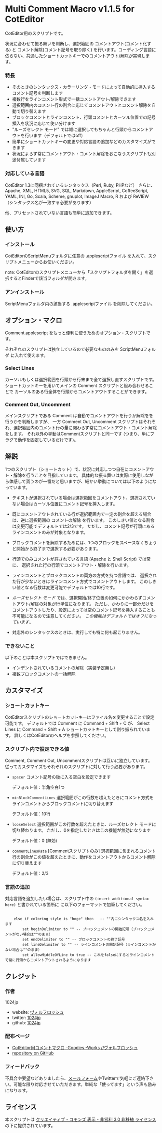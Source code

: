  
Multi Comment Macro v1.1.5 for CotEditor
=======================================

CotEditor用のスクリプトです。

状況に合わせて振る舞いを判断し、選択範囲の コメントアウト(コメント化する) と コメント解除(コメント記号を取り除く) を行います。コーディング言語に依らない、共通したショートカットキーでのコメントアウト/解除が実現します。

### 特長
- そのときのシンタックス・カラーリング・モードによって自動的に挿入するコメント記号を判断します
- 複数行をラインコメント形式で一括コメントアウト/解除できます
- 選択範囲内のコメント行の割合に応じてコメントアウトとコメント解除を自動で切り替えます
- ブロックコメントとラインコメント、行頭コメントとカーソル位置での記号挿入を状況に応じて使い分けます
-  "ルーズセレクト モード" では雑に選択してもちゃんと行頭からコメントアウトを行います（デフォルトではoff）
- 簡単にショートカットキーの変更や対応言語の追加などのカスタマイズができます
- 状況によらず常にコメントアウト・コメント解除をおこなうスクリプトも別途付属しています


### 対応している言語
CotEditor 1.3に同梱されているシンタックス（Perl, Ruby, PHPなど）
さらに、Apache, XML, HTML5, SVG, SQL,  Markdown, AppleScript, CoffeeScript, YAML, INI, Go, Scala, Scheme, gnuplot, ImageJ Macro, R および ReVIEW
（シンタックス名が一致する必要があります）

他、プリセットされていない言語も簡単に追加できます。


使い方
-------------
### インストール
CotEditorのScriptMenuフォルダに任意の .applescriptファイル を入れて、スクリプトメニューからお使いください。

note: CotEditorのスクリプトメニューから「スクリプトフォルダを開く」を選択するとFinderで該当フォルダが開きます。

### アンインストール
ScriptMenuフォルダ内の該当する .applescriptファイル を削除してください。


オプション・マクロ
-------------
Comment.applescript をもっと便利に使うためのオプション・スクリプトです。

それぞれのスクリプトは独立しているので必要なもののみを ScriptMenuフォルダ に入れて使えます。

### Select Lines
カーソルもしくは選択範囲を行頭から行末まで全て選択し直すスクリプトです。
ショートカットキーを用いてメインの Comment スクリプトと組み合わせることで
カーソルのある行全体を行頭からコメントアウトすることができます。

### Comment Out, Uncomment
メインスクリプトである Comment は自動でコメントアウトを行うか解除をを行うかを判断しますが、
一方 Comment Out, Uncomment スクリプトはそれぞれ、選択範囲内のコメント行の量に関わらず常にコメントアウト・コメント解除をします。
それ以外の挙動はCommentスクリプトと同一です (つまり、単にフラグで動作を固定しているだけです)。


解説
-------------
1つのスクリプト（ショートカット）で、状況に対応しつつ自在にコメントアウト・解除を行うことを目指しています。
具体的な振る舞いは実際に使用しながら体感して貰うのが一番だと思いますが、細かい挙動については以下のようになっています。

- テキストが選択されている場合は選択範囲をコメントアウト、選択されていない場合はカーソル位置にコメント記号を挿入します。

- 既にコメントアウトされている行が選択範囲内で一定の割合を超える場合は、逆に選択範囲の コメントの解除 を行います。
  このしきい値となる割合は変更可能でデフォルトでは2/3です。
  ただし、コメント記号が行頭にあるラインコメントのみが対象となります。

- ブロックコメントを解除するためには、1つのブロックをスペースなくちょうど開始から終了まで選択する必要があります。

- 行頭でのみコメントが許されている言語 (Apache と Shell Script) では常に、
  選択された行の行頭でコメントアウト・解除を行います。

- ラインコメントとブロックコメントの両方の方式を持つ言語では、
  選択された行が少ないときはラインコメント方式でコメントアウトします。
  このしきい値となる行数は変更可能でデフォルトでは10行です。

- _ルーズセレクト モード_ では、選択開始/終了位置の如何にかかわらずコメントアウト/解除の対象が行単位になります。
  ただし、かわりに一部分だけをコメントアウトしたり、設定によっては空のコメント記号を挿入することも不可能になるので注意してください。
  *この機能はデフォルトではオフになっています*。
	
- 対応外のシンタックスのときは、実行しても特に何も起こりません。

### できないこと
以下のことは本スクリプトではできません。

- インデントされているコメントの解除（実装予定無し）
- 複数ブロックコメントの一括解除


カスタマイズ
-------------
### ショートカットキー
CotEditorスクリプトのショートカットキーはファイル名を変更することで設定可能です。
デフォルトでは Comment に Command + Shift + C が、
Select Lines に Command + Shift + A ショートカットキーとして割り振られています。
詳しくはCotEditorのヘルプを参照してください。

### スクリプト内で設定できる値
Comment, Comment Out, Uncommentスクリプトは互いに独立しています。
従ってカスタマイズもそれぞれのスクリプトに対して行う必要があります。

- `spacer`
	コメント記号の後に入る空白を設定できます
	
	デフォルト値：半角空白1つ

- `minBlockCommentLines`
	選択範囲がこの行数を超えたときにコメント方式をラインコメントからブロックコメントに切り替えます
	
	デフォルト値：10行

- `looseSelect`
	選択範囲がこの行数を超えたときに、ルーズセレクト モードに切り替わります。
	ただし、0を指定したときはこの機能が無効になります
	
	デフォルト値：0 (無効)
	
- `commentLinesRate` [Commentスクリプトのみ]
	選択範囲に含まれるコメント行の割合がこの値を超えたときに、動作をコメントアウトからコメント解除に切り替えます
	
	デフォルト値：2/3

### 言語の追加
対応言語を追加したい場合は、スクリプト中の `(insert additional syntax here)` と書かれている箇所に
に以下のフォーマットで加筆してください。

```AppleScript

	else if coloring style is "hoge" then	-- ""内にシンタックス名を入れます
		set beginDelimiter to "" -- ブロックコメントの開始記号（ブロックコメントがない場合は""のまま）
		set endDelimiter to "" -- ブロックコメントの終了記号
		set lineDelimiter to "" -- ラインコメントの開始記号（ラインコメントがない場合は""のまま）
		set allowMiddleOfLine to true -- これをfalseにするとラインコメントで常に行頭からコメントアウトされるようになります
```

クレジット
-------------
### 作者
1024jp

- website: [ヴォルフロッシュ](http://wolfrosch.com/)
- twitter: [1024jp](https://twitter.com/1024jp)
- github: [1024jp](https://github.com/1024jp)

### 配布ページ
- [CotEditor用コメントマクロ -Goodies -Works //ヴォルフロッシュ](http://wolfrosch.com/works/goodies/coteditor_comment)
- [repository on GitHub](https://github.com/1024jp/multiComment-CotEditor)

### フィードバック
不具合や要望などありましたら、[メールフォーム][]やTwitterで気軽にご連絡下さい。可能な限り対応させていただきます。単純な「使ってます」という声も励みになります。

[メールフォーム]: http://wolfrosch.com/about/contact

ライセンス
-------------
本スクリプトは [クリエイティブ・コモンズ 表示 - 非営利 3.0 非移植 ライセンス](cc) の下に提供されています。

[cc]: http://creativecommons.org/licenses/by-nc/3.0/deed.ja
